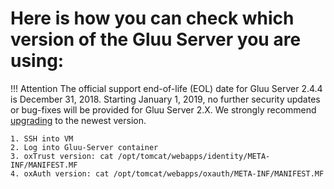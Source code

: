 # Here is how you can check which version of the Gluu Server you are using:

!!! Attention
    The official support end-of-life (EOL) date for Gluu Server 2.4.4 is December 31, 2018. Starting January 1, 2019, no further security updates or bug-fixes will be provided for Gluu Server 2.X. We strongly recommend [upgrading](https://gluu.org/docs/ce/upgrade/) to the newest version.


```
1. SSH into VM
2. Log into Gluu-Server container
3. oxTrust version: cat /opt/tomcat/webapps/identity/META-INF/MANIFEST.MF
4. oxAuth version: cat /opt/tomcat/webapps/oxauth/META-INF/MANIFEST.MF
```

